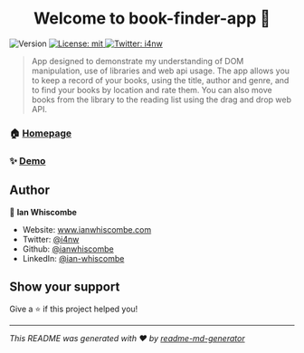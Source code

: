 <h1 align="center">Welcome to book-finder-app 👋</h1>
<p>
  <img alt="Version" src="https://img.shields.io/badge/version-1.0-blue.svg?cacheSeconds=2592000" />
  <a href="#" target="_blank">
    <img alt="License: mit" src="https://img.shields.io/badge/License-mit-yellow.svg" />
  </a>
  <a href="https://twitter.com/i4nw" target="_blank">
    <img alt="Twitter: i4nw" src="https://img.shields.io/twitter/follow/i4nw.svg?style=social" />
  </a>
</p>

> App designed to demonstrate my understanding of DOM manipulation, use of libraries and web api usage. The app allows you to keep a record of your books, using the title, author and genre, and to find your books by location and rate them. You can also move books from the library to the reading list using the drag and drop web API.

### 🏠 [Homepage](https://github.com/ianwhiscombe/book-finder-app)

### ✨ [Demo](https://book-finder-dom-app.netlify.app)

## Author

👤 **Ian Whiscombe**

* Website: www.ianwhiscombe.com
* Twitter: [@i4nw](https://twitter.com/i4nw)
* Github: [@ianwhiscombe](https://github.com/ianwhiscombe)
* LinkedIn: [@ian-whiscombe](https://linkedin.com/in/ian-whiscombe)

## Show your support

Give a ⭐️ if this project helped you!

***
_This README was generated with ❤️ by [readme-md-generator](https://github.com/kefranabg/readme-md-generator)_